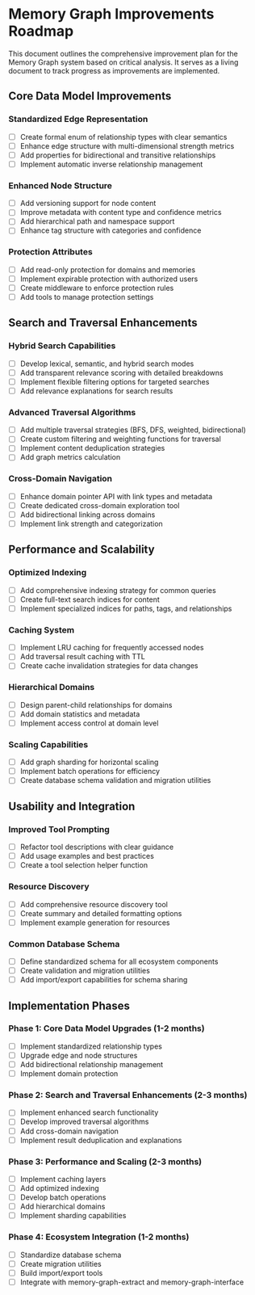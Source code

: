 # Memory Graph Improvements Roadmap

This document outlines the comprehensive improvement plan for the Memory Graph system based on critical analysis. It serves as a living document to track progress as improvements are implemented.

## Core Data Model Improvements

### Standardized Edge Representation
- [ ] Create formal enum of relationship types with clear semantics
- [ ] Enhance edge structure with multi-dimensional strength metrics
- [ ] Add properties for bidirectional and transitive relationships
- [ ] Implement automatic inverse relationship management

### Enhanced Node Structure
- [ ] Add versioning support for node content
- [ ] Improve metadata with content type and confidence metrics
- [ ] Add hierarchical path and namespace support
- [ ] Enhance tag structure with categories and confidence

### Protection Attributes
- [ ] Add read-only protection for domains and memories
- [ ] Implement expirable protection with authorized users
- [ ] Create middleware to enforce protection rules
- [ ] Add tools to manage protection settings

## Search and Traversal Enhancements

### Hybrid Search Capabilities
- [ ] Develop lexical, semantic, and hybrid search modes
- [ ] Add transparent relevance scoring with detailed breakdowns
- [ ] Implement flexible filtering options for targeted searches
- [ ] Add relevance explanations for search results

### Advanced Traversal Algorithms
- [ ] Add multiple traversal strategies (BFS, DFS, weighted, bidirectional)
- [ ] Create custom filtering and weighting functions for traversal
- [ ] Implement content deduplication strategies
- [ ] Add graph metrics calculation

### Cross-Domain Navigation
- [ ] Enhance domain pointer API with link types and metadata
- [ ] Create dedicated cross-domain exploration tool
- [ ] Add bidirectional linking across domains
- [ ] Implement link strength and categorization

## Performance and Scalability

### Optimized Indexing
- [ ] Add comprehensive indexing strategy for common queries
- [ ] Create full-text search indices for content
- [ ] Implement specialized indices for paths, tags, and relationships

### Caching System
- [ ] Implement LRU caching for frequently accessed nodes
- [ ] Add traversal result caching with TTL
- [ ] Create cache invalidation strategies for data changes

### Hierarchical Domains
- [ ] Design parent-child relationships for domains
- [ ] Add domain statistics and metadata
- [ ] Implement access control at domain level

### Scaling Capabilities
- [ ] Add graph sharding for horizontal scaling
- [ ] Implement batch operations for efficiency
- [ ] Create database schema validation and migration utilities

## Usability and Integration

### Improved Tool Prompting
- [ ] Refactor tool descriptions with clear guidance
- [ ] Add usage examples and best practices
- [ ] Create a tool selection helper function

### Resource Discovery
- [ ] Add comprehensive resource discovery tool
- [ ] Create summary and detailed formatting options
- [ ] Implement example generation for resources

### Common Database Schema
- [ ] Define standardized schema for all ecosystem components
- [ ] Create validation and migration utilities
- [ ] Add import/export capabilities for schema sharing

## Implementation Phases

### Phase 1: Core Data Model Upgrades (1-2 months)
- [ ] Implement standardized relationship types
- [ ] Upgrade edge and node structures
- [ ] Add bidirectional relationship management
- [ ] Implement domain protection

### Phase 2: Search and Traversal Enhancements (2-3 months)
- [ ] Implement enhanced search functionality
- [ ] Develop improved traversal algorithms
- [ ] Add cross-domain navigation
- [ ] Implement result deduplication and explanations

### Phase 3: Performance and Scaling (2-3 months)
- [ ] Implement caching layers
- [ ] Add optimized indexing
- [ ] Develop batch operations
- [ ] Add hierarchical domains
- [ ] Implement sharding capabilities

### Phase 4: Ecosystem Integration (1-2 months)
- [ ] Standardize database schema
- [ ] Create migration utilities
- [ ] Build import/export tools
- [ ] Integrate with memory-graph-extract and memory-graph-interface